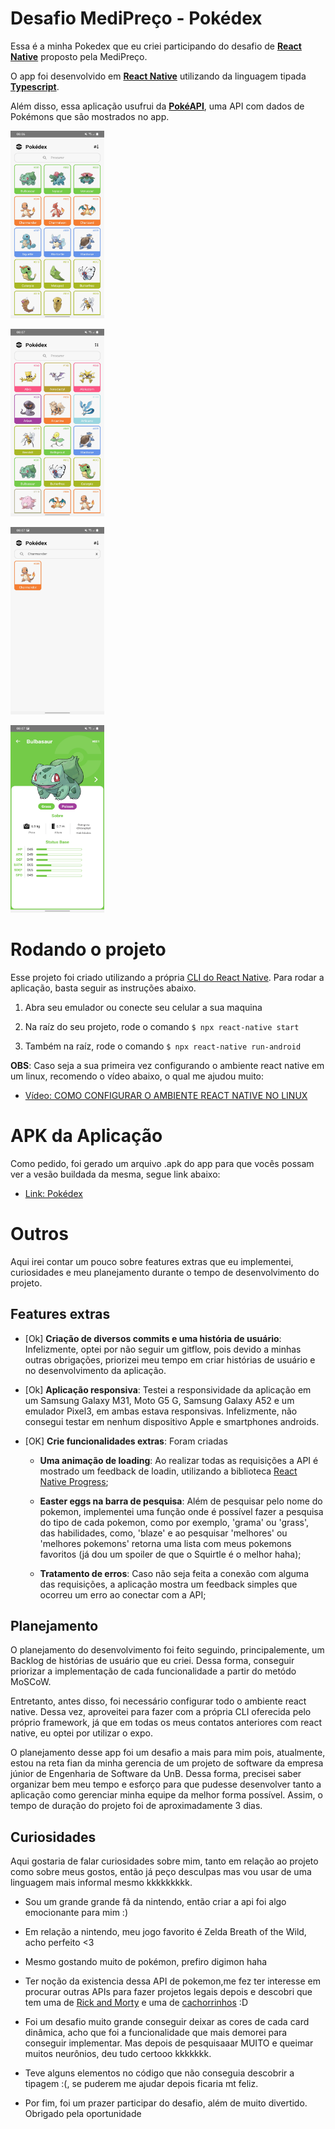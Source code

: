 # Desafio MediPreço - Pokédex

Essa é a minha Pokedex que eu criei participando do desafio de **[React Native](https://reactnative.dev/)** proposto pela MediPreço. 

O app foi desenvolvido em **[React Native](https://reactnative.dev/)** utilizando da linguagem tipada **[Typescript](https://www.typescriptlang.org/)**.

Além disso, essa aplicação usufrui da **[PokéAPI](https://pokeapi.co/)**, uma API com dados de Pokémons que são mostrados no app.

<img src="assets/img/mainHome.jpg"
     alt="home"
     style="width: 150px; height: 300px" />

<img src="assets/img/mainHomeSorted.jpg"
     alt="homeSorted"
     style="width: 150px; height: 300px" />

<img src="assets/img/CharmanderSearch.jpg"
     alt="search"
     style="width: 150px; height: 300px" />

<img src="assets/img/Bulbasaur.jpg"
     alt="detail"
     style="width: 150px; height: 300px " />


# Rodando o projeto

Esse projeto foi criado utilizando a própria [CLI do React Native](https://reactnative.dev/docs/environment-setup). Para rodar a aplicação, basta seguir as instruções abaixo.

1. Abra seu emulador ou conecte seu celular a sua maquina

2. Na raíz do seu projeto, rode o comando `$ npx react-native start`

3. Também na raíz, rode o comando `$ npx react-native run-android`

**OBS**: Caso seja a sua primeira vez configurando o ambiente react native em um linux, recomendo o vídeo abaixo, o qual me ajudou muito: 
* [Vídeo: COMO CONFIGURAR O AMBIENTE REACT NATIVE NO LINUX](https://www.youtube.com/watch?v=aW8-vfxsKLM) 

# APK da Aplicação

Como pedido, foi gerado um arquivo .apk do app para que vocês possam ver a vesão buildada da mesma, segue link abaixo:

* [Link: Pokédex]()

# Outros

Aqui irei contar um pouco sobre features extras que eu implementei, curiosidades e meu planejamento durante o tempo de desenvolvimento do projeto.

## Features extras

* [Ok] **Criação de diversos commits e uma história de usuário**: Infelizmente, optei por não seguir um gitflow, pois devido a minhas outras obrigações, priorizei meu tempo em criar histórias de usuário e no desenvolvimento da aplicação.

* [Ok] **Aplicação responsiva**: Testei a responsividade da aplicação em um Samsung Galaxy M31, Moto G5 G, Samsung Galaxy A52 e um emulador Pixel3, em ambas estava responsivas. Infelizmente, não consegui testar em nenhum dispositivo Apple e smartphones androids.

* [OK] **Crie funcionalidades extras**: Foram criadas
    * **Uma animação de loading**: Ao realizar todas as requisições a API é mostrado um feedback de loadin, utilizando a biblioteca [React Native Progress](https://github.com/oblador/react-native-progress);

    * **Easter eggs na barra de pesquisa**: Além de pesquisar pelo nome do pokemon, implementei uma função onde é possível fazer a pesquisa do tipo de cada pokemon, como por exemplo, 'grama' ou 'grass', das habilidades, como, 'blaze' e ao pesquisar 'melhores' ou 'melhores pokemons' retorna uma lista com meus pokemons favoritos (já dou um spoiler de que o Squirtle é o melhor haha);

    * **Tratamento de erros**: Caso não seja feita a conexão com alguma das requisições, a aplicação mostra um feedback simples que ocorreu um erro ao conectar com a API;


## Planejamento

O planejamento do desenvolvimento foi feito seguindo, principalemente, um Backlog de histórias de usuário que eu criei. Dessa forma, conseguir priorizar a implementação de cada funcionalidade a partir do metódo MoSCoW.

Entretanto, antes disso, foi necessário configurar todo o ambiente react native. Dessa vez, aproveitei para fazer com a própria CLI oferecida pelo próprio framework, já que em todas os meus contatos anteriores com react native, eu optei por utilizar o expo.

O planejamento desse app foi um desafio a mais para mim pois, atualmente, estou na reta fian da minha gerencia de um projeto de software da empresa júnior de Engenharia de Software da UnB. Dessa forma, precisei saber organizar bem meu tempo e esforço para que pudesse desenvolver tanto a aplicação como gerenciar minha equipe da melhor forma possível. Assim, o tempo de duração do projeto foi de aproximadamente 3 dias.


## Curiosidades
 
 Aqui gostaria de falar curiosidades sobre mim, tanto em relação ao projeto como sobre meus gostos, então já peço desculpas mas vou usar de uma linguagem mais informal mesmo kkkkkkkkk.

 * Sou um grande grande fã da nintendo, então criar a api foi algo emocionante para mim :) 

 * Em relação a nintendo, meu jogo favorito é Zelda Breath of the Wild, acho perfeito <3

 * Mesmo gostando muito de pokémon, prefiro digimon haha

 * Ter noção da existencia dessa API de pokemon,me fez ter interesse em procurar outras APIs para fazer projetos legais depois e descobri que tem uma de [Rick and Morty](https://rickandmortyapi.com/) e uma de [cachorrinhos](https://thedogapi.com/) :D

* Foi um desafio muito grande conseguir deixar as cores de cada card dinâmica, acho que foi a funcionalidade que mais demorei para conseguir implementar. Mas depois de pesquisaaar MUITO e queimar muitos neurônios, deu tudo certooo kkkkkkk.

* Teve alguns elementos no código que não conseguia descobrir a tipagem :(, se puderem me ajudar depois ficaria mt feliz.

* Por fim, foi um prazer participar do desafio, além de muito divertido. Obrigado pela oportunidade
